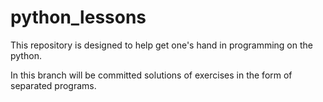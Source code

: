 # python_lessons
This repository is designed to help get one's hand in programming on the python.

In this branch will be committed solutions of exercises in the form of separated programs.
